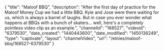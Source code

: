 {
    "title": "Maloof BBQ",
    "description": "After the first day of practice for the Maloof Money Cup we had a little BBQ. Kyle and Jose were there waiting for us, which is always a barrel of laughs. But in case you ever wonder what happens at BBQs with a bunch of skaters... well, here's a completely pointless video clip as an example.",
    "channelid": "168527",
    "videoid": "6379530",
    "date_created": "1440443600",
    "date_modified": "1450136249",
    "type": "captivate",
    "layout": "channelVideo",
    "url": "\/etnies\/maloof-bbq\/168527-6379530"
}